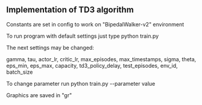 ## Implementation of TD3 algorithm

Constants are set in config to work on "BipedalWalker-v2" environment

To run program with default settings just type python train.py

The next settings may be changed:

gamma, tau, actor_lr, critic_lr,
max_episodes, max_timestamps,
sigma, theta,
eps_min, eps_max,
capacity, td3_policy_delay,
test_episodes, env_id,
batch_size

To change parameter run python train.py --parameter value

Graphics are saved in "gr" 
